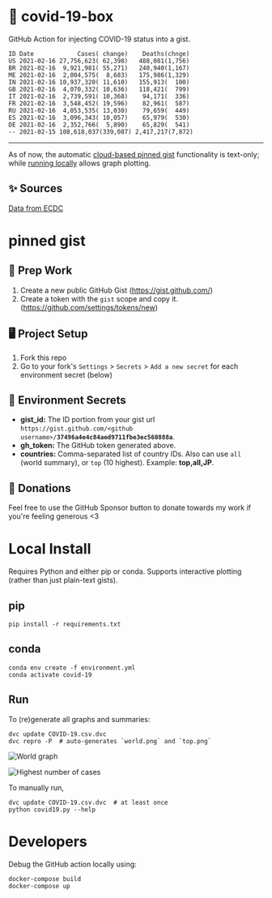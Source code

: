 # 🏥 covid-19-box

GitHub Action for injecting COVID-19 status into a gist.

```
ID Date            Cases( change)    Deaths(chnge)
US 2021-02-16 27,756,623( 62,398)   488,081(1,756)
BR 2021-02-16  9,921,981( 55,271)   240,940(1,167)
ME 2021-02-16  2,004,575(  8,683)   175,986(1,329)
IN 2021-02-16 10,937,320( 11,610)   155,913(  100)
GB 2021-02-16  4,070,332( 10,636)   118,421(  799)
IT 2021-02-16  2,739,591( 10,368)    94,171(  336)
FR 2021-02-16  3,548,452( 19,596)    82,961(  587)
RU 2021-02-16  4,053,535( 13,030)    79,659(  449)
ES 2021-02-16  3,096,343( 10,057)    65,979(  530)
DE 2021-02-16  2,352,766(  5,890)    65,829(  541)
-- 2021-02-15 108,618,037(339,087) 2,417,217(7,872)
```

---

As of now, the automatic [cloud-based pinned gist](#pinned-gist) functionality is text-only;
while [running locally](#local-install) allows graph plotting.

## ✨ Sources

[Data from ECDC](https://www.ecdc.europa.eu/en/publications-data/download-todays-data-geographic-distribution-covid-19-cases-worldwide)

# pinned gist

## 🎒 Prep Work
1. Create a new public GitHub Gist (https://gist.github.com/)
1. Create a token with the `gist` scope and copy it. (https://github.com/settings/tokens/new)

## 🖥 Project Setup
1. Fork this repo
1. Go to your fork's `Settings` > `Secrets` > `Add a new secret` for each environment secret (below)

## 🤫 Environment Secrets
- **gist_id:** The ID portion from your gist url `https://gist.github.com/<github username>/`**`37496a4e4c84aed9711fbe3ec560888a`**.
- **gh_token:** The GitHub token generated above.
- **countries:** Comma-separated list of country IDs. Also can use `all` (world summary), or `top` (10 highest). Example: **top,all,JP**.

## 💸 Donations

Feel free to use the GitHub Sponsor button to donate towards my work if you're feeling generous <3

# Local Install

Requires Python and either pip or conda. Supports interactive plotting (rather than just plain-text gists).

## pip

```
pip install -r requirements.txt
```

## conda

```
conda env create -f environment.yml
conda activate covid-19
```

## Run

To (re)generate all graphs and summaries:

```
dvc update COVID-19.csv.dvc
dvc repro -P  # auto-generates `world.png` and `top.png`
```

![World graph](world.png)

![Highest number of cases](top.png)

To manually run,

```
dvc update COVID-19.csv.dvc  # at least once
python covid19.py --help
```

# Developers

Debug the GitHub action locally using:

```
docker-compose build
docker-compose up
```
